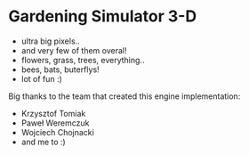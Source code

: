 Gardening Simulator 3-D
=======================

- ultra big pixels..
- and very few of them overal!
- flowers, grass, trees, everything..
- bees, bats, buterflys!
- lot of fun :)

Big thanks to the team that created this engine implementation:
- Krzysztof Tomiak
- Paweł Weremczuk
- Wojciech Chojnacki
- and me to :)